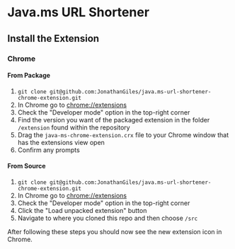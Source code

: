 # Java.ms URL Shortener

## Install the Extension

### Chrome

#### From Package

1. `git clone git@github.com:JonathanGiles/java.ms-url-shortener-chrome-extension.git`
2. In Chrome go to [chrome://extensions](chrome://extensions)
3. Check the "Developer mode" option in the top-right corner
4. Find the version you want of the packaged extension in the folder `/extension` found within the repository 
5. Drag the `java-ms-chrome-extension.crx` file to your Chrome window that has the extensions view open
6. Confirm any prompts

#### From Source

1. `git clone git@github.com:JonathanGiles/java.ms-url-shortener-chrome-extension.git`
2. In Chrome go to [chrome://extensions](chrome://extensions)
3. Check the "Developer mode" option in the top-right corner
4. Click the "Load unpacked extension" button
5. Navigate to where you cloned this repo and then choose `/src`

After following these steps you should now see the new extension icon in Chrome.
